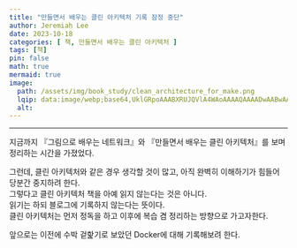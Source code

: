 ```yaml
---
title: "만들면서 배우는 클린 아키텍처 기록 잠정 중단"
author: Jeremiah Lee
date: 2023-10-18
categories: [ 책, 만들면서 배우는 클린 아키텍처 ]
tags: [책]
pin: false
math: true
mermaid: true
image: 
  path: /assets/img/book_study/clean_architecture_for_make.png
  lqip: data:image/webp;base64,UklGRpoAAABXRUJQVlA4WAoAAAAQAAAADwAABwAAQUxQSDIAAAARL0AmbZurmr57yyIiqE8oiG0bejIYEQTgqiDA9vqnsUSI6H+oAERp2HZ65qP/VIAWAFZQOCBCAAAA8AEAnQEqEAAIAAVAfCWkAALp8sF8rgRgAP7o9FDvMCkMde9PK7euH5M1m6VWoDXf2FkP3BqV0ZYbO6NA/VFIAAAA
  alt: 
---
```

***

지금까지 『그림으로 배우는 네트워크』와 『만들면서 배우는 클린 아키텍처』를 보며 정리하는 시간을 가졌었다.

그런데, 클린 아키텍처와 같은 경우 생각할 것이 많고, 아직 완벽히 이해하기가 힘들어 당분간 중지하려 한다.   
그렇다고 클린 아키텍처 책을 아예 읽지 않는다는 것은 아니다.   
읽기는 하되 블로그에 기록하지 않는다는 뜻이다.   
클린 아키텍처는 먼저 정독을 하고 이후에 복습 겸 정리하는 방향으로 가고자한다.   

앞으로는 이전에 수박 겉핥기로 보았던 Docker에 대해 기록해보려 한다.
